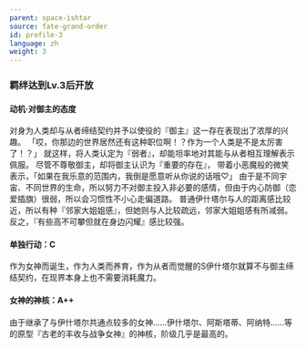 ```yaml
---
parent: space-ishtar
source: fate-grand-order
id: profile-3
language: zh
weight: 3
---
```


### 羁绊达到Lv.3后开放

#### 动机·对御主的态度

对身为人类却与从者缔结契约并予以使役的『御主』这一存在表现出了浓厚的兴趣。
「哎，你那边的世界居然还有这种职位啊！？作为一个人类是不是太厉害了！？」
就这样，将人类认定为『弱者』，却能坦率地对其能与从者相互理解表示佩服。
尽管不尊敬御主，却将御主认识为『重要的存在』，
带着小恶魔般的微笑表示，「如果在我乐意的范围内，我倒是愿意听从你说的话哦♡」
由于是不同宇宙、不同世界的生命，所以努力不对御主投入非必要的感情，但由于内心防御（恋爱插旗）很弱，所以会习惯性不小心走偏道路。
普通伊什塔尔与人的距离感比较近，所以有种『邻家大姐姐感』，但她则与人比较疏远，邻家大姐姐感有所减弱。反之，『有些高不可攀但就在身边闪耀』感比较强。

#### 单独行动：C

作为女神而诞生，作为人类而养育，作为从者而觉醒的S伊什塔尔就算不与御主缔结契约，在现界本身上也不需要消耗魔力。

#### 女神的神核：A++

由于继承了与伊什塔尔共通点较多的女神……伊什塔尔、阿斯塔蒂、阿纳特……等的原型『古老的丰收与战争女神』的神核，阶级几乎是最高的。
